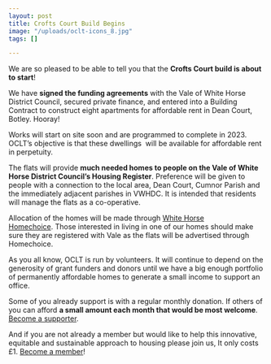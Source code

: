 ```yaml
---
layout: post
title: Crofts Court Build Begins
image: "/uploads/oclt-icons_8.jpg"
tags: []

---
```

We are so pleased to be able to tell you that the **Crofts Court build is about to start**!

We have **signed the funding agreements** with the Vale of White Horse District Council, secured private finance, and entered into a Building Contract to construct eight apartments for affordable rent in Dean Court, Botley. Hooray!

Works will start on site soon and are programmed to complete in 2023. OCLT’s objective is that these dwellings  will be available for affordable rent in perpetuity.

The flats will provide **much needed homes to people on the Vale of White Horse District Council’s Housing Register**. Preference will be given to people with a connection to the local area, Dean Court, Cumnor Parish and the immediately adjacent parishes in VWHDC. It is intended that residents will manage the flats as a co-operative.

Allocation of the homes will be made through [White Horse Homechoice](https://www.whitehorsehomechoice.org.uk/). Those interested in living in one of our homes should make sure they are registered with Vale as the flats will be advertised through Homechoice.

As you all know, OCLT is run by volunteers. It will continue to depend on the generosity of grant funders and donors until we have a big enough portfolio of permanently affordable homes to generate a small income to support an office.

Some of you already support is with a regular monthly donation. If others of you can afford **a small amount each month that would be most welcome**. [Become a supporter](https://app.donorfy.com/form/J7EEWBHW62/Q58RQ).

And if you are not already a member but would like to help this innovative, equitable and sustainable approach to housing please join us, It only costs £1. [Become a member](https://app.donorfy.com/form/J7EEWBHW62/53NSK)!